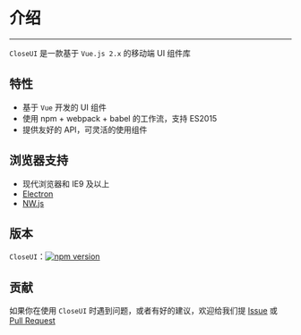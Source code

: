 # 介绍

----

`CloseUI` 是一款基于 `Vue.js 2.x` 的移动端 UI 组件库

## 特性

- 基于 `Vue` 开发的 UI 组件
- 使用 npm + webpack + babel 的工作流，支持 ES2015
- 提供友好的 API，可灵活的使用组件

## 浏览器支持

- 现代浏览器和 IE9 及以上
- [Electron](http://electron.atom.io/)
- [NW.js](http://nwjs.io)

## 版本

`CloseUI`：[![npm version](https://badge.fury.io/js/closeui.svg)](https://badge.fury.io/js/closeui)

## 贡献

如果你在使用 `CloseUI` 时遇到问题，或者有好的建议，欢迎给我们提 [Issue](https://github.com/closeui/closeui/issues) 或 [Pull Request](https://github.com/closeui/closeui/pulls)
